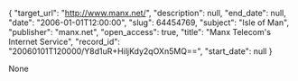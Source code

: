 {
  "target_url": "http://www.manx.net/", 
  "description": null, 
  "end_date": null, 
  "date": "2006-01-01T12:00:00", 
  "slug": 64454769, 
  "subject": "Isle of Man", 
  "publisher": "manx.net", 
  "open_access": true, 
  "title": "Manx Telecom's Internet Service", 
  "record_id": "20060101T120000/Y8d1uR+HiljKdy2qOXn5MQ==", 
  "start_date": null
}

None